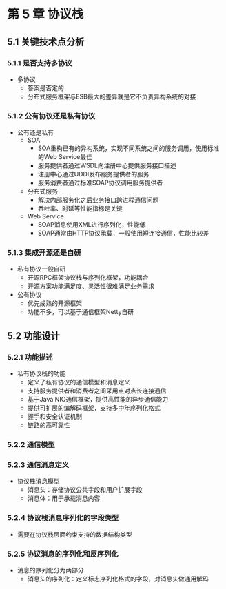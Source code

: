 

# 第 5 章 协议栈

## 5.1 关键技术点分析

### 5.1.1 是否支持多协议

* 多协议
  * 答案是否定的
  * 分布式服务框架与ESB最大的差异就是它不负责异构系统的对接

### 5.1.2 公有协议还是私有协议

* 公有还是私有
  * SOA
    * SOA重构已有的异构系统，实现不同系统之间的服务调用，使用标准的Web Service最佳
    * 服务提供者通过WSDL向注册中心提供服务接口描述
    * 注册中心通过UDDI发布服务提供者的服务
    * 服务消费者通过标准SOAP协议调用服务提供者
  * 分布式服务
    * 解决内部服务化之后业务接口跨进程通信问题
    * 吞吐率、时延等性能指标是关键
  * Web Service
    * SOAP消息使用XML进行序列化，性能低
    * SOAP通常由HTTP协议承载，一般使用短连接通信，性能比较差

### 5.1.3 集成开源还是自研

* 私有协议一般自研
  * 开源RPC框架协议栈与序列化框架，功能耦合
  * 开源方案功能满足度、灵活性很难满足业务需求
* 公有协议
  * 优先成熟的开源框架
  * 功能不多，可以基于通信框架Netty自研

## 5.2 功能设计

### 5.2.1 功能描述

* 私有协议栈的功能
  * 定义了私有协议的通信模型和消息定义
  * 支持服务提供者和消费者之间采用点对点长连接通信
  * 基于Java NIO通信框架，提供高性能的异步通信能力
  * 提供可扩展的编解码框架，支持多中年序列化格式
  * 握手和安全认证机制
  * 链路的高可靠性

### 5.2.2 通信模型

### 5.2.3 通信消息定义

* 协议栈消息模型
  * 消息头：存储协议公共字段和用户扩展字段
  * 消息体：用于承载消息内容

### 5.2.4 协议栈消息序列化的字段类型

* 需要在协议栈层面约束支持的数据结构类型

### 5.2.5 协议消息的序列化和反序列化

* 消息的序列化分为两部分
  * 消息头的序列化：定义标志序列化格式的字段，对消息头做通用解码